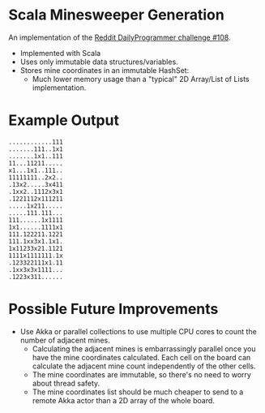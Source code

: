 Scala Minesweeper Generation
============================

An implementation of the [Reddit DailyProgrammer challenge #108](http://www.reddit.com/r/dailyprogrammer/comments/126905/10272012_challenge_108_intermediate_minesweeper/).

* Implemented with Scala
* Uses only immutable data structures/variables.
* Stores mine coordinates in an immutable HashSet:
  * Much lower memory usage than a "typical" 2D Array/List of Lists implementation.

Example Output
==============
```
............111
.......111..1x1
.......1x1..111
11...11211.....
x1...1x1..111..
11111111..2x2..
.13x2.....3x411
.1xx2..1112x3x1
.1221112x111211
.....1x211.....
.....111.111...
111......1x1111
1x1......1111x1
111.122211.1221
111.1xx3x1.1x1.
1x11233x21.1121
1111x1111111.1x
.123322111x1.11
.1xx3x3x1111...
.1223x311......
```

Possible Future Improvements
============================
* Use Akka or parallel collections to use multiple CPU cores to count the number of adjacent mines.
   * Calculating the adjacent mines is embarrassingly parallel once you have the mine coordinates calculated. Each cell on the board can calculate the adjacent mine count independently of the other cells.
   * The mine coordinates are immutable, so there's no need to worry about thread safety.
   * The mine coordinates list should be much cheaper to send to a remote Akka actor than a 2D array of the whole board.
